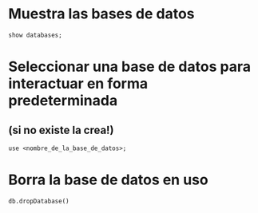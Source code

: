 # Muestra las bases de datos
    show databases;

# Seleccionar una base de datos para interactuar en forma predeterminada
## (si no existe la crea!)
    use <nombre_de_la_base_de_datos>;

# Borra la base de datos en uso
    db.dropDatabase()
